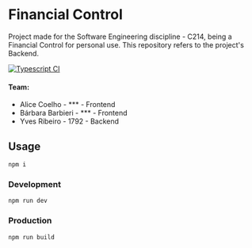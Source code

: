 # Financial Control

Project made for the Software Engineering discipline - C214, being a Financial Control for personal use. This repository refers to the project's Backend.

[![Typescript CI](https://github.com/Yvessrib/C214-lab-projeto-back/actions/workflows/main.yml/badge.svg?branch=main)](https://github.com/Yvessrib/C214-lab-projeto-back/actions/workflows/main.yml)

#### Team:
 - Alice Coelho - *** - Frontend
 - Bárbara Barbieri - *** - Frontend
 - Yves Ribeiro - 1792 - Backend

## Usage
```
npm i
```

### Development
```
npm run dev
```

### Production
```
npm run build
```
